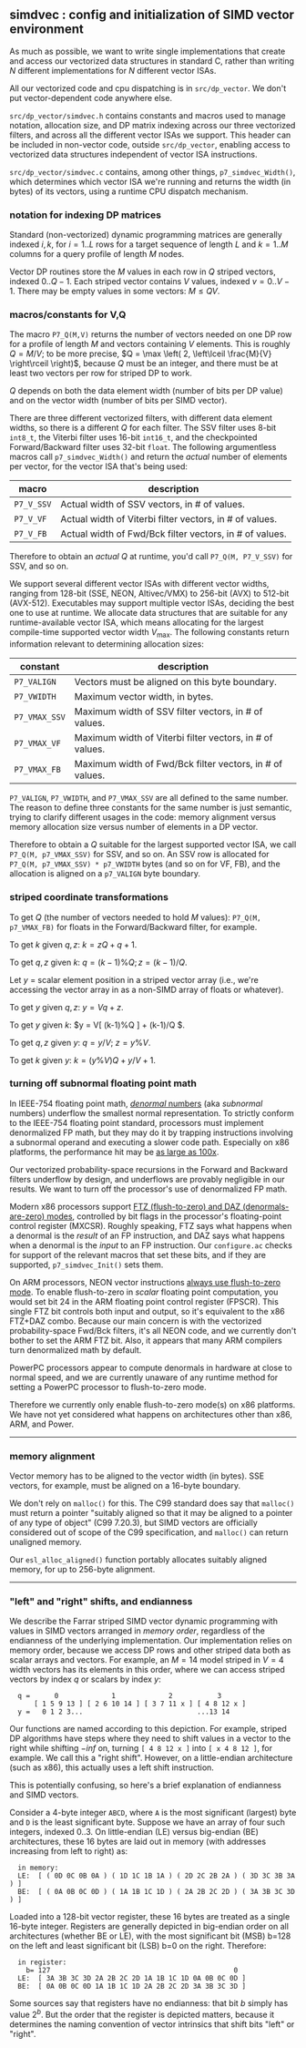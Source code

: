 ## simdvec : config and initialization of SIMD vector environment

As much as possible, we want to write single implementations that
create and access our vectorized data structures in standard C, rather
than writing $N$ different implementations for $N$ different vector
ISAs.

All our vectorized code and cpu dispatching is in `src/dp_vector`. We
don't put vector-dependent code anywhere else.

`src/dp_vector/simdvec.h` contains constants and macros used to manage
notation, allocation size, and DP matrix indexing across our three
vectorized filters, and across all the different vector ISAs we
support. This header can be included in non-vector code, outside
`src/dp_vector`, enabling access to vectorized data structures
independent of vector ISA instructions.

`src/dp_vector/simdvec.c` contains, among other things,
`p7_simdvec_Width()`, which determines which vector ISA we're running
and returns the width (in bytes) of its vectors, using a runtime CPU
dispatch mechanism.


### notation for indexing DP matrices

Standard (non-vectorized) dynamic programming matrices are generally
indexed $i,k$, for $i=1..L$ rows for a target sequence of length $L$
and $k=1..M$ columns for a query profile of length $M$ nodes.

Vector DP routines store the $M$ values in each row in $Q$ striped
vectors, indexed $0..Q-1$. Each striped vector contains $V$ values,
indexed $v=0..V-1$. There may be empty values in some vectors: $M \leq
QV$. 


### macros/constants for V,Q

The macro `P7_Q(M,V)` returns the number of vectors needed on one DP
row for a profile of length $M$ and vectors containing $V$ elements.
This is roughly $Q = M/V$; to be more precise, $Q = \max \left( 2, \left\lceil
\frac{M}{V} \right\rceil \right)$, because $Q$ must be an integer, and there must
be at least two vectors per row for striped DP to work.

$Q$ depends on both the data element width (number of bits per DP
value) and on the vector width (number of bits per SIMD vector).

There are three different vectorized filters, with different data
element widths, so there is a different $Q$ for each filter.  The SSV
filter uses 8-bit `int8_t`, the Viterbi filter uses 16-bit `int16_t`,
and the checkpointed Forward/Backward filter uses 32-bit `float`.  The
following argumentless macros call `p7_simdvec_Width()` and return the
_actual_ number of elements per vector, for the vector ISA that's
being used:

| macro      | description                                             |
|------------|---------------------------------------------------------|
| `P7_V_SSV` | Actual width of SSV vectors, in # of values.            |
| `P7_V_VF`  | Actual width of Viterbi filter vectors, in # of values. |
| `P7_V_FB`  | Actual width of Fwd/Bck filter vectors, in # of values. |

Therefore to obtain an _actual_ $Q$ at runtime, you'd call `P7_Q(M,
P7_V_SSV)` for SSV, and so on.

We support several different vector ISAs with different vector widths,
ranging from 128-bit (SSE, NEON, Altivec/VMX) to 256-bit (AVX) to
512-bit (AVX-512). Executables may support multiple vector ISAs,
deciding the best one to use at runtime.  We allocate data structures
that are suitable for any runtime-available vector ISA, which means
allocating for the largest compile-time supported vector width
$V_{\mathrm{max}}$. The following constants return information
relevant to determining allocation sizes:

| constant      | description                                             |
|---------------|---------------------------------------------------------|
| `P7_VALIGN`   | Vectors must be aligned on this byte boundary.          |
| `P7_VWIDTH`   | Maximum vector width, in bytes.                         |
| `P7_VMAX_SSV` | Maximum width of SSV filter vectors, in # of values.    |
| `P7_VMAX_VF`  | Maximum width of Viterbi filter vectors, in # of values.|
| `P7_VMAX_FB`  | Maximum width of Fwd/Bck filter vectors, in # of values.|

`P7_VALIGN`, `P7_VWIDTH`, and `P7_VMAX_SSV` are all defined to the
same number. The reason to define three constants for the same number
is just semantic, trying to clarify different usages in the code:
memory alignment versus memory allocation size versus number of
elements in a DP vector.

Therefore to obtain a $Q$ suitable for the largest supported vector
ISA, we call `P7_Q(M, p7_VMAX_SSV)` for SSV, and so on. An SSV row is
allocated for `P7_Q(M, p7_VMAX_SSV) * p7_VWIDTH` bytes (and so on for
VF, FB), and the allocation is aligned on a `p7_VALIGN` byte boundary.


### striped coordinate transformations

To get $Q$ (the number of vectors needed to hold $M$ values): `P7_Q(M,
p7_VMAX_FB)` for floats in the Forward/Backward filter, for example.

To get $k$ given $q,z$: $k = zQ+q+1$.

To get $q,z$ given $k$: $q = (k-1)\%Q; z = (k-1)/Q$.

Let $y$ = scalar element position in a striped vector array (i.e.,
we're accessing the vector array in as a non-SIMD array of floats or
whatever).

To get $y$ given $q,z$: $y = Vq + z$.

To get $y$ given $k$: $y = V[ (k-1)\%Q ] + (k-1)/Q $.

To get $q,z$ given $y$: $q = y / V$; $z = y \% V$.

To get $k$ given $y$: $k = (y \% V)Q + y/V + 1$.



### turning off subnormal floating point math

In IEEE-754 floating point math, [_denormal_ numbers](
https://en.wikipedia.org/wiki/Denormal_number) (aka _subnormal_
numbers) underflow the smallest normal representation. To strictly
conform to the IEEE-754 floating point standard, processors must
implement denormalized FP math, but they may do it by trapping
instructions involving a subnormal operand and executing a slower code
path. Especially on x86 platforms, the performance hit may be
[as large as 100x](http://charm.cs.illinois.edu/newPapers/05-29/talk.pdf).

Our vectorized probability-space recursions in the Forward and
Backward filters underflow by design, and underflows are provably
negligible in our results. We want to turn off the processor's use of
denormalized FP math.

Modern x86 processors support
[FTZ (flush-to-zero) and DAZ (denormals-are-zero) modes](https://software.intel.com/en-us/node/523328),
controlled by bit flags in the processor's floating-point control
register (MXCSR).  Roughly speaking, FTZ says what happens when a
denormal is the _result_ of an FP instruction, and DAZ says what
happens when a denormal is the _input_ to an FP instruction.  Our
`configure.ac` checks for support of the relevant macros that set
these bits, and if they are supported, `p7_simdvec_Init()` sets them.

On ARM processors, NEON vector instructions
[always use flush-to-zero mode](http://infocenter.arm.com/help/index.jsp?topic=/com.arm.doc.dui0473c/CJAJBEAF.html).
To enable flush-to-zero in _scalar_ floating point computation, you would set
bit 24 in the ARM floating point control register (FPSCR).  This
single FTZ bit controls both input and output, so it's equivalent to
the x86 FTZ+DAZ combo. Because our main concern is with the vectorized
probability-space Fwd/Bck filters, it's all NEON code, and we
currently don't bother to set the ARM FTZ bit. Also, it appears that
many ARM compilers turn denormalized math by default.

PowerPC processors appear to compute denormals in hardware at close to
normal speed, and we are currently unaware of any runtime method for
setting a PowerPC processor to flush-to-zero mode.

Therefore we currently only enable flush-to-zero mode(s) on x86
platforms.  We have not yet considered what happens on architectures
other than x86, ARM, and Power.


---------------

### memory alignment

Vector memory has to be aligned to the vector width (in bytes).  SSE
vectors, for example, must be aligned on a 16-byte boundary. 

We don't rely on `malloc()` for this. The C99 standard does say that
`malloc()` must return a pointer "suitably aligned so that it may be
aligned to a pointer of any type of object" (C99 7.20.3), but SIMD
vectors are officially considered out of scope of the C99
specification, and `malloc()` can return unaligned memory.

Our `esl_alloc_aligned()` function portably allocates suitably aligned
memory, for up to 256-byte alignment.

---------------

### "left" and "right" shifts, and endianness

We describe the Farrar striped SIMD vector dynamic programming with
values in SIMD vectors arranged in _memory order_, regardless of the
endianness of the underlying implementation. Our implementation relies
on memory order, because we access DP rows and other striped data both
as scalar arrays and vectors. For example, an $M=14$ model striped in
$V=4$ width vectors has its elements in this order, where we can
access striped vectors by index $q$ or scalars by index $y$:
 
```
  q =      0             1             2           3
      [ 1 5 9 13 ] [ 2 6 10 14 ] [ 3 7 11 x ] [ 4 8 12 x ]
  y =   0 1 2 3...                            ...13 14 
```

Our functions are named according to this depiction. For example,
striped DP algorithms have steps where they need to shift values in a
vector to the right while shifting $-inf$ on, turning `[ 4 8 12 x ]`
into `[ x 4 8 12 ]`, for example. We call this a "right shift".
However, on a little-endian architecture (such as x86), this actually
uses a left shift instruction. 

This is potentially confusing, so here's a brief explanation of
endianness and SIMD vectors.

Consider a 4-byte integer `ABCD`, where `A` is the most significant
(largest) byte and `D` is the least significant byte. Suppose we have
an array of four such integers, indexed 0..3. On little-endian (LE)
versus big-endian (BE) architectures, these 16 bytes are laid out in
memory (with addresses increasing from left to right) as:

```
  in memory:
  LE:  [ ( 0D 0C 0B 0A ) ( 1D 1C 1B 1A ) ( 2D 2C 2B 2A ) ( 3D 3C 3B 3A ) ]
  BE:  [ ( 0A 0B 0C 0D ) ( 1A 1B 1C 1D ) ( 2A 2B 2C 2D ) ( 3A 3B 3C 3D ) ]
```

Loaded into a 128-bit vector register, these 16 bytes are treated as a
single 16-byte integer. Registers are generally depicted in big-endian
order on all architectures (whether BE or LE), with the most
significant bit (MSB) b=128 on the left and least significant bit
(LSB) b=0 on the right. Therefore:

```
  in register:
    b= 127                                             0
  LE:  [ 3A 3B 3C 3D 2A 2B 2C 2D 1A 1B 1C 1D 0A 0B 0C 0D ]
  BE:  [ 0A 0B 0C 0D 1A 1B 1C 1D 2A 2B 2C 2D 3A 3B 3C 3D ]
```

Some sources say that registers have no endianness: that bit $b$
simply has value $2^b$. But the order that the register is depicted
matters, because it determines the naming convention of vector
intrinsics that shift bits "left" or "right".


